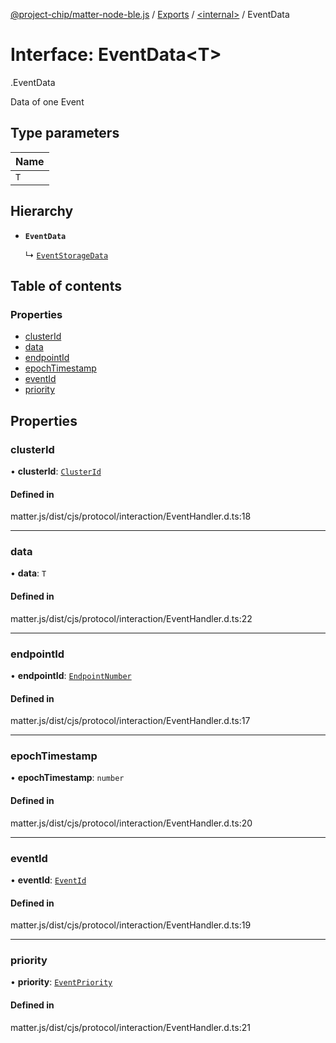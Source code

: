 [@project-chip/matter-node-ble.js](../README.md) / [Exports](../modules.md) / [<internal\>](../modules/internal_.md) / EventData

# Interface: EventData<T\>

[<internal>](../modules/internal_.md).EventData

Data of one Event

## Type parameters

| Name |
| :------ |
| `T` |

## Hierarchy

- **`EventData`**

  ↳ [`EventStorageData`](internal_.EventStorageData.md)

## Table of contents

### Properties

- [clusterId](internal_.EventData.md#clusterid)
- [data](internal_.EventData.md#data)
- [endpointId](internal_.EventData.md#endpointid)
- [epochTimestamp](internal_.EventData.md#epochtimestamp)
- [eventId](internal_.EventData.md#eventid)
- [priority](internal_.EventData.md#priority)

## Properties

### clusterId

• **clusterId**: [`ClusterId`](../modules/internal_.md#clusterid)

#### Defined in

matter.js/dist/cjs/protocol/interaction/EventHandler.d.ts:18

___

### data

• **data**: `T`

#### Defined in

matter.js/dist/cjs/protocol/interaction/EventHandler.d.ts:22

___

### endpointId

• **endpointId**: [`EndpointNumber`](../modules/internal_.md#endpointnumber)

#### Defined in

matter.js/dist/cjs/protocol/interaction/EventHandler.d.ts:17

___

### epochTimestamp

• **epochTimestamp**: `number`

#### Defined in

matter.js/dist/cjs/protocol/interaction/EventHandler.d.ts:20

___

### eventId

• **eventId**: [`EventId`](../modules/internal_.md#eventid)

#### Defined in

matter.js/dist/cjs/protocol/interaction/EventHandler.d.ts:19

___

### priority

• **priority**: [`EventPriority`](../enums/internal_.EventPriority.md)

#### Defined in

matter.js/dist/cjs/protocol/interaction/EventHandler.d.ts:21
